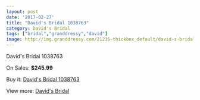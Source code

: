 ```yaml
---
layout: post
date: '2017-02-27'
title: "David's Bridal 1038763"
category: David's Bridal
tags: ["bridal","granddressy","david"]
image: http://img.granddressy.com/21236-thickbox_default/david-s-bridal-1038763.jpg
---
```

David's Bridal 1038763

On Sales: **$245.99**
<a href="https://www.granddressy.com/en/david-s-bridal/20205-david-s-bridal-1038763.html"><amp-img layout="responsive" width="600" height="600" src="//img.granddressy.com/21236-thickbox_default/david-s-bridal-1038763.jpg" alt="David's Bridal 1038763 0" /></a>

Buy it: [David's Bridal 1038763](https://www.granddressy.com/en/david-s-bridal/20205-david-s-bridal-1038763.html "David's Bridal 1038763")

View more: [David's Bridal](https://www.granddressy.com/en/84-david-s-bridal "David's Bridal")